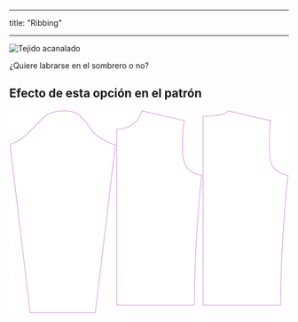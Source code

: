 - - -
title: "Ribbing"
- - -

![Tejido acanalado](ribbing.svg)

¿Quiere labrarse en el sombrero o no?

## Efecto de esta opción en el patrón

![Esta imagen muestra el efecto de esta opción superponiendo varias variantes que tienen un valor diferente para esta opción](sven_ribbing_sample.svg "Effect of this option on the pattern")
